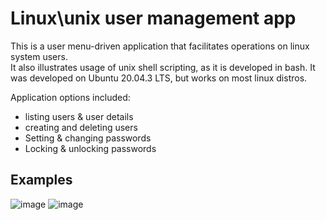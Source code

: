 # Linux\unix user management app

This is a user menu-driven application that facilitates operations on linux system users.  
It also illustrates usage of unix shell scripting, as it is developed in bash.
It was developed on Ubuntu 20.04.3 LTS, but works on most linux distros.

Application options included:
* listing users & user details
* creating and deleting users
* Setting & changing passwords
* Locking & unlocking passwords

## Examples

![image](https://user-images.githubusercontent.com/95858490/156162053-a7b42d09-8b66-44f4-8e4a-c4907aa720c7.png) ![image](https://user-images.githubusercontent.com/95858490/156162287-27ff9ce3-62bd-4d6d-ba7d-6cba6c28f1ab.png)


